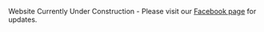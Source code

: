 Website Currently Under Construction - Please visit our [Facebook page](https://www.facebook.com/J20Resisters/?ref=br_rs) for updates.
